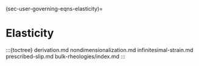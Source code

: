 (sec-user-governing-eqns-elasticity)=
# Elasticity

:::{toctree}
derivation.md
nondimensionalization.md
infinitesimal-strain.md
prescribed-slip.md
bulk-rheologies/index.md
:::
